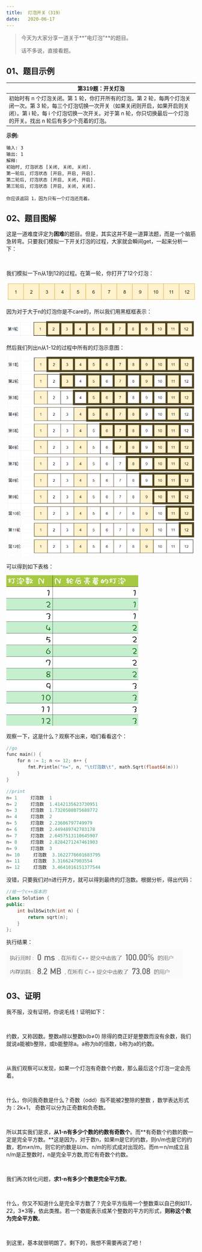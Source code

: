 ```yaml
---
title:	灯泡开关（319）
date:	2020-06-17
---
```


> 今天为大家分享一道关于**"电灯泡"**的题目。
>
> 话不多说，直接看题。

## 01、题目示例

| 第319题：开关灯泡                                            |
| ------------------------------------------------------------ |
| 初始时有 n 个灯泡关闭。第 1 轮，你打开所有的灯泡。第 2 轮，每两个灯泡关闭一次。第 3 轮，每三个灯泡切换一次开关（如果关闭则开启，如果开启则关闭）。第 i 轮，每 i 个灯泡切换一次开关。对于第 n 轮，你只切换最后一个灯泡的开关。找出 n 轮后有多少个亮着的灯泡。 |

**示例:**

```
输入: 3
输出: 1 
解释: 
初始时, 灯泡状态 [关闭, 关闭, 关闭].
第一轮后, 灯泡状态 [开启, 开启, 开启].
第二轮后, 灯泡状态 [开启, 关闭, 开启].
第三轮后, 灯泡状态 [开启, 关闭, 关闭]. 

你应该返回 1，因为只有一个灯泡还亮着。
```

## 02、题目图解

这是一道难度评定为**困难**的题目。但是，其实这并不是一道算法题，而是一个脑筋急转弯。只要我们模拟一下开关灯泡的过程，大家就会瞬间get，一起来分析一下：

<br/>

我们模拟一下n从1到12的过程。在第一轮，你打开了12个灯泡：

<img src="./08/1.jpg" alt="PNG" style="zoom: 67%;" />

因为对于大于n的灯泡你是不care的，所以我们用黑框框表示：

<img src="./08/2.png" alt="PNG" style="zoom: 67%;" />

然后我们列出n从1-12的过程中所有的灯泡示意图：

<img src="./08/3.png" alt="PNG" style="zoom: 67%;" />

可以得到如下表格：

<img src="./08/4.png" alt="PNG" style="zoom: 50%;" />

观察一下，这是什么？观察不出来，咱们看看这个：

```go
//go
func main() {
    for n := 1; n <= 12; n++ {
        fmt.Println("n=", n, "\t灯泡数\t", math.Sqrt(float64(n)))
    }
}
```

```go
//print
n= 1     灯泡数  1
n= 2     灯泡数  1.4142135623730951
n= 3     灯泡数  1.7320508075688772
n= 4     灯泡数  2
n= 5     灯泡数  2.23606797749979
n= 6     灯泡数  2.449489742783178
n= 7     灯泡数  2.6457513110645907
n= 8     灯泡数  2.8284271247461903
n= 9     灯泡数  3
n= 10     灯泡数  3.1622776601683795
n= 11     灯泡数  3.3166247903554
n= 12     灯泡数  3.4641016151377544
```

没错，只要我们对n进行开方，就可以得到最终的灯泡数。根据分析，得出代码：

```c++
//给一个c++版本的
class Solution {
public:
    int bulbSwitch(int n) {
        return sqrt(n);
    }
};
```

执行结果：

<img src="./08/5.jpg" alt="PNG" style="zoom: 67%;" />

## 03、证明

我不服，没有证明，你说毛线！证明如下：

<br/>

约数，又称因数。整数a除以整数b(b≠0) 除得的商正好是整数而没有余数，我们就说a能被b整除，或b能整除a。a称为b的倍数，b称为a的约数。

<br/>

从我们观察可以发现，如果一个灯泡有奇数个约数，那么最后这个灯泡一定会亮着。

<br/>

什么，你问我奇数是什么？奇数（odd）指不能被2整除的整数 ，数学表达形式为：2k+1， 奇数可以分为正奇数和负奇数。

<br/>

所以其实我们是求，**从1-n有多少个数的约数有奇数个**。而**有奇数个约数的数一定是完全平方数。**这是因为，对于数n，如果m是它的约数，则n/m也是它的约数，若m≠n/m，则它的约数是以m、n/m的形式成对出现的。而m＝n/m成立且n/m是正整数时，n是完全平方数,而它有奇数个约数。

<br/>

我们再次转化问题，**求1-n有多少个数是完全平方数**。

<br/>

什么，你又不知道什么是完全平方数了？完全平方指用一个整数乘以自己例如1*1，2*2，3*3等，依此类推。若一个数能表示成某个整数的平方的形式，**则称这个数为完全平方数**。

<br/>

到这里，基本就很明朗了。剩下的，我想不需要再说了吧！

